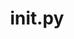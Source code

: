 ---
article_html: ''
datetime: null
description: Docs for __init__
long_description: ''
now: 2022-02-05 19:38:00.891439
path: __init__.md
slug: markata/plugins/__init__
status: published
title: __init__.py
today: 2022-02-05
---
